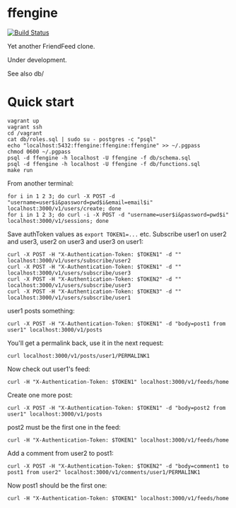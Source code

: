 # ffengine

[![Build Status](https://travis-ci.org/id/ffengine.svg)](https://travis-ci.org/id/ffengine)

Yet another FriendFeed clone.

Under development.

See also db/

# Quick start

    vagrant up
    vagrant ssh
    cd /vagrant
    cat db/roles.sql | sudo su - postgres -c "psql"
    echo "localhost:5432:ffengine:ffengine:ffengine" >> ~/.pgpass
    chmod 0600 ~/.pgpass
    psql -d ffengine -h localhost -U ffengine -f db/schema.sql
    psql -d ffengine -h localhost -U ffengine -f db/functions.sql
    make run

From another terminal:

    for i in 1 2 3; do curl -X POST -d "username=user$i&password=pwd$i&email=email$i" localhost:3000/v1/users/create; done
    for i in 1 2 3; do curl -i -X POST -d "username=user$i&password=pwd$i" localhost:3000/v1/sessions; done

Save authToken values as `export TOKEN1=...` etc.
Subscribe user1 on user2 and user3, user2 on user3 and user3 on user1:

    curl -X POST -H "X-Authentication-Token: $TOKEN1" -d "" localhost:3000/v1/users/subscribe/user2
    curl -X POST -H "X-Authentication-Token: $TOKEN1" -d "" localhost:3000/v1/users/subscribe/user3
    curl -X POST -H "X-Authentication-Token: $TOKEN2" -d "" localhost:3000/v1/users/subscribe/user3
    curl -X POST -H "X-Authentication-Token: $TOKEN3" -d "" localhost:3000/v1/users/subscribe/user1

user1 posts something:

    curl -X POST -H "X-Authentication-Token: $TOKEN1" -d "body=post1 from user1" localhost:3000/v1/posts

You'll get a permalink back, use it in the next request:

    curl localhost:3000/v1/posts/user1/PERMALINK1

Now check out user1's feed:

    curl -H "X-Authentication-Token: $TOKEN1" localhost:3000/v1/feeds/home

Create one more post:

    curl -X POST -H "X-Authentication-Token: $TOKEN1" -d "body=post2 from user1" localhost:3000/v1/posts

post2 must be the first one in the feed:

    curl -H "X-Authentication-Token: $TOKEN1" localhost:3000/v1/feeds/home

Add a comment from user2 to post1:

    curl -X POST -H "X-Authentication-Token: $TOKEN2" -d "body=comment1 to post1 from user2" localhost:3000/v1/comments/user1/PERMALINK1

Now post1 should be the first one:

    curl -H "X-Authentication-Token: $TOKEN1" localhost:3000/v1/feeds/home
